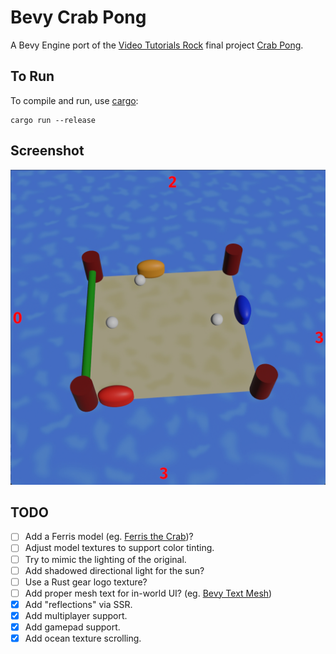 # Bevy Crab Pong

A Bevy Engine port of the [Video Tutorials Rock](http://www.videotutorialsrock.com/index.php) final project [Crab Pong](http://www.videotutorialsrock.com/opengl_tutorial/crab_pong/home.php).

## To Run

To compile and run, use [cargo](https://www.rust-lang.org/learn/get-started):

```shell
cargo run --release
```

## Screenshot

![Bevy Crab Pong](screenshots/screenshot.jpg)

## TODO

- [ ] Add a Ferris model (eg. [Ferris the Crab](https://sketchfab.com/3d-models/ferris-the-crab-e9bc16e19d1c4880b30d2aa5fd174887))?
- [ ] Adjust model textures to support color tinting.
- [ ] Try to mimic the lighting of the original.
- [ ] Add shadowed directional light for the sun?
- [ ] Use a Rust gear logo texture?
- [ ] Add proper mesh text for in-world UI? (eg. [Bevy Text Mesh](https://github.com/blaind/bevy_text_mesh))
- [x] Add "reflections" via SSR.
- [x] Add multiplayer support.
- [x] Add gamepad support.
- [x] Add ocean texture scrolling.
